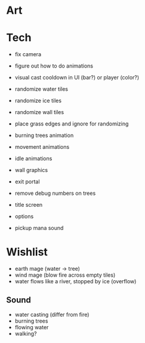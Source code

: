 # Art

# Tech
- fix camera
- figure out how to do animations
- visual cast cooldown in UI (bar?) or player (color?)
- randomize water tiles
- randomize ice tiles
- randomize wall tiles
- place grass edges and ignore for randomizing

- burning trees animation
- movement animations
- idle animations
- wall graphics
- exit portal

- remove debug numbers on trees

- title screen
- options

- pickup mana sound

# Wishlist
- earth mage (water -> tree)
- wind mage (blow fire across empty tiles)
- water flows like a river, stopped by ice (overflow)

## Sound
- water casting (differ from fire)
- burning trees
- flowing water
- walking?

